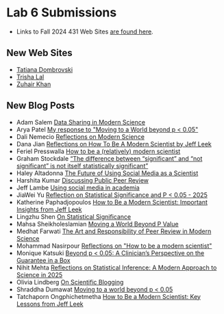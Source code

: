 # Lab 6 Submissions

- Links to Fall 2024 431 Web Sites [are found here](https://github.com/THOMASELOVE/431-labs-2024/tree/main/lab7#new-completed-websites-by-students-in-this-years-class).

## New Web Sites

- [Tatiana Dombrovski](https://tdomb.github.io/tdomb1.github.io/)
- [Trisha Lal](https://tlalmd.github.io/tlal.github.io/)
- [Zuhair Khan](https://zmk27.github.io/zmk27/)

## New Blog Posts

- Adam Salem [Data Sharing in Modern Science](https://amrsalm.github.io/blog/Blog.html)
- Arya Patel [My response to "Moving to a World beyond p < 0.05"](https://axp1031.github.io/blog/)
- Dali Nemecio [Reflections on Modern Science](https://dalinemecio.github.io/dalinemecio/blog/)
- Dana Jian [Reflections on How To Be A Modern Scientist by Jeff Leek](https://dzjian1.github.io/blog/)
- Feriel Presswalla [How to be a (relatively) modern scientist](https://ferielp.github.io/blog/#how-to-be-a-relatively-modern-scientist)
- Graham Stockdale [“The difference between “significant” and “not significant” is not itself statistically significant”](https://ballardmallard.github.io/site/projects/)
- Haley Altadonna [The Future of Using Social Media as a Scientist](https://haleyaltadonna.github.io/haleyaltadonna/blog/)
- Harshita Kumar [Discussing Public Peer Review](https://hkumar2907.github.io/harshitaKumarWebsite/blog/)
- Jeff Lambe [Using social media in academia](https://jefflambe.quarto.pub/jeff-lambe/social.html)
- JiaWei Yu [Reflection on Statistical Significance and P < 0.05 - 2025](https://jiyu3048.github.io/jiyu3048/blog/)
- Katherine Paphadjopoulos [How to Be a Modern Scientist: Important Insights from Jeff Leek](https://katherinep1214.github.io/about-me/blog/)
- Lingzhu Shen [On Statistical Significance](https://lingzhuu.github.io/now.html)
- Mahsa Sheikholeslamian [Moving a World Beyond P Value](https://mahsa-sheikh.github.io/Mahsa-Sheikh/New/)
- Medhat Farwati [The Art and Responsibility of Peer Review in Modern Science](https://medhatfarwati.github.io/My-Website/blog/Blog.html)
- Mohammad Nasirpour [Reflections on "How to be a modern scientist"](https://mhn1124.github.io/blog.html)
- Monique Katsuki [Beyond p < 0.05: A Clinician’s Perspective on the Guarantee in a Box](https://mykatsuki.github.io/blog/Cliniciansandpvalues.html)
- Nihit Mehta [Reflections on Statistical Inference: A Modern Approach to Science in 2025](https://nnm32.github.io/nnm32/Scientific%20Insights%20and%20Blogs/)
- Olivia Lindberg [On Scientific Blogging](https://olivialindberg.github.io/olivialindberg/blog/)
- Shraddha Dumawat [Moving to a world beyond p < 0.05](https://shraddha-dumawat.github.io/web/BlogPosts/)
- Tatchaporn Ongphichetmetha [How to Be a Modern Scientist: Key Lessons from Jeff Leek](https://tatchaporn.github.io/tatchaporn/blogs/)


